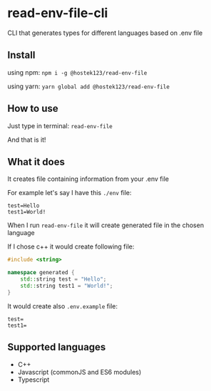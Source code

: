 # read-env-file-cli
CLI that generates types for different languages based on .env file

## Install

using npm: `npm i -g @hostek123/read-env-file`

using yarn: `yarn global add @hostek123/read-env-file`

## How to use

Just type in terminal: `read-env-file`

And that is it!

## What it does

It creates file containing information from your .env file

For example let's say I have this `./env` file: 

```
test=Hello
test1=World!
```

When I run `read-env-file` it will create generated file in the chosen language

If I chose c++ it would create following file:
```C++
#include <string>

namespace generated {
	std::string test = "Hello";
	std::string test1 = "World!";
}
```

It would create also `.env.example` file:
```
test=
test1=
```

## Supported languages
- C++
- Javascript (commonJS and ES6 modules)
- Typescript
